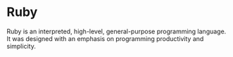 # Ruby
Ruby is an interpreted, high-level, general-purpose programming language. It was designed with an emphasis on programming productivity and simplicity.